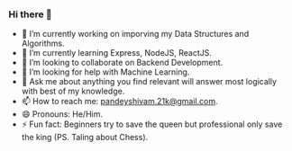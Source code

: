 ### Hi there 👋

<!--
**psychrider/psychrider** is a ✨ _special_ ✨ repository because its `README.md` (this file) appears on your GitHub profile. -->

- 🔭 I’m currently working on imporving my Data Structures and Algorithms.
- 🌱 I’m currently learning Express, NodeJS, ReactJS.
- 👯 I’m looking to collaborate on Backend Development.
- 🤔 I’m looking for help with Machine Learning.
- 💬 Ask me about anything you find relevant will answer most logically with best of my knowledge.
- 📫 How to reach me: pandeyshivam.21k@gmail.com.
- 😄 Pronouns: He/Him.
- ⚡ Fun fact: Beginners try to save the queen but professional only save the king (PS. Taling about Chess).
